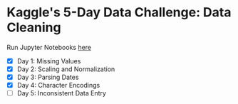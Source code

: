 # Kaggle's 5-Day Data Challenge: Data Cleaning

Run Jupyter Notebooks [here](https://mybinder.org/v2/gh/strongdan/kaggle-data-cleaning/master)

- [X] Day 1: Missing Values
- [X] Day 2: Scaling and Normalization
- [X] Day 3: Parsing Dates
- [X] Day 4: Character Encodings
- [ ] Day 5: Inconsistent Data Entry
